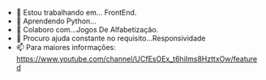 - 🔭 Estou trabalhando em... FrontEnd.
- 🌱 Aprendendo Python...
- 👯 Colaboro com...Jogos De Alfabetização.
- 🤔 Procuro ajuda constante no requisito...Responsividade
- 📫 Para maiores informações:
   https://www.youtube.com/channel/UCfEsOEx_t6hiIms8HzttxOw/featured

